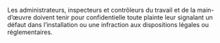 Les administrateurs, inspecteurs et contrôleurs du travail et de la main-d’œuvre doivent tenir pour confidentielle toute plainte leur signalant un défaut dans l’installation ou une infraction aux dispositions légales ou réglementaires.